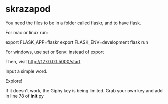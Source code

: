 # skrazapod

You need the files to be in a folder called flaskr, and to have flask.


For mac or linux run:

export FLASK_APP=flaskr
export FLASK_ENV=development
flask run

For windows, use set or $env: instead of export

Then, visit http://127.0.0.1:5000/start

Input a simple word.

Explore!

If it doesn't work, the Giphy key is being limited.
Grab your own key and add in line 78 of __init__.py

